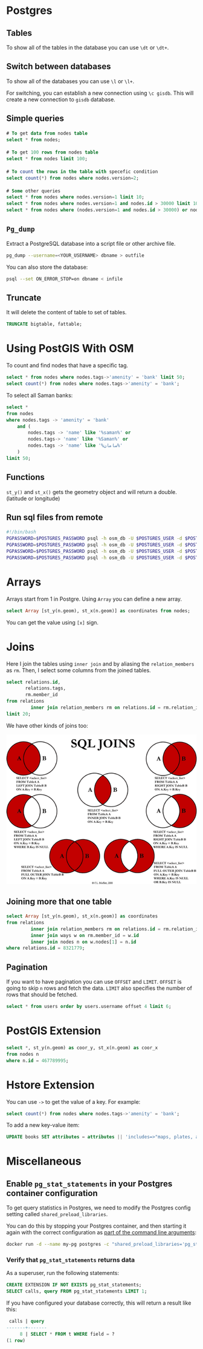 # Postgres

## Tables

To show all of the tables in the database you can use `\dt` or `\dt+`.

## Switch between databases

To show all of the databases you can use `\l` or `\l+`.

For switching, you can establish a new connection using `\c gisdb`. This will create a new connection to `gisdb` database.

## Simple queries

```sql
# To get data from nodes table 
select * from nodes;

# To get 100 rows from nodes table
select * from nodes limit 100;

# To count the rows in the table with specefic condition
select count(*) from nodes where nodes.version=2;

# Some other queries
select * from nodes where nodes.version=1 limit 10;
select * from nodes where nodes.version=1 and nodes.id > 30000 limit 10;
select * from nodes where (nodes.version=1 and nodes.id > 30000) or nodes.version=13;
```

## `Pg_dump`

Extract a PostgreSQL database into a script file or other archive file.

```bash
pg_dump --username=<YOUR_USERNAME> dbname > outfile
```

You can also store the database:

```bash
psql --set ON_ERROR_STOP=on dbname < infile
```

## Truncate

It will delete the content of table to set of tables.

```sql
TRUNCATE bigtable, fattable;
```

# Using PostGIS With OSM

To count and find nodes that have a specific tag.

```sql
select * from nodes where nodes.tags->'amenity' = 'bank' limit 50;
select count(*) from nodes where nodes.tags->'amenity' = 'bank';
```

To select all Saman banks:

```sql
select *
from nodes
where nodes.tags -> 'amenity' = 'bank'
	and (
		nodes.tags -> 'name' like '%saman%' or
		nodes.tags-> 'name' like '%Saman%' or
		nodes.tags -> 'name' like '%سامان%'
	)
limit 50;
```

## Functions

`st_y()` and `st_x()` gets the geometry object and will return a double. (latitude or longitude)

## Run sql files from remote

```bash
#!/bin/bash
PGPASSWORD=$POSTGRES_PASSWORD psql -h osm_db -U $POSTGRES_USER -d $POSTGRES_DB -a -f scripts/pgsnapshot_schema_0.6.sql
PGPASSWORD=$POSTGRES_PASSWORD psql -h osm_db -U $POSTGRES_USER -d $POSTGRES_DB -a -f scripts/pgsnapshot_schema_0.6_action.sql
PGPASSWORD=$POSTGRES_PASSWORD psql -h osm_db -U $POSTGRES_USER -d $POSTGRES_DB -a -f scripts/pgsnapshot_schema_0.6_bbox.sql
PGPASSWORD=$POSTGRES_PASSWORD psql -h osm_db -U $POSTGRES_USER -d $POSTGRES_DB -a -f scripts/pgsnapshot_schema_0.6_linestring.sql
```

# Arrays

Arrays start from 1 in Postgre. Using `Array` you can define a new array.

```sql
select Array [st_y(n.geom), st_x(n.geom)] as coordinates from nodes;
```

You can get the value using `[x]` sign.

# Joins

Here I join the tables using `inner join` and by aliasing the `relation_members` as `rm`. Then, I select some columns from the joined tables. 

```sql
select relations.id,
       relations.tags,
       rm.member_id
from relations
         inner join relation_members rm on relations.id = rm.relation_id
limit 20;
```

We have other kinds of joins too:

![Untitled](Postgres%2023319da5a88b45baa55f0858b65e9933/Untitled.png)

## Joining more that one table

```sql
select Array [st_y(n.geom), st_x(n.geom)] as coordinates
from relations
         inner join relation_members rm on relations.id = rm.relation_id
         inner join ways w on rm.member_id = w.id
         inner join nodes n on w.nodes[1] = n.id
where relations.id = 8321779;
```

## Pagination

If you want to have pagination you can use `OFFSET` and `LIMIT`. `OFFSET` is going to skip `n` rows and fetch the data. `LIMIT` also specifies the number of rows that should be fetched.

```sql
select * from users order by users.username offset 4 limit 6;
```

# PostGIS Extension

```sql
select *, st_y(n.geom) as coor_y, st_x(n.geom) as coor_x
from nodes n
where n.id = 467789995;
```

# Hstore Extension

You can use `->` to get the value of a key. For example:

```sql
select count(*) from nodes where nodes.tags->'amenity' = 'bank';
```

To add a new key-value item:

```sql
UPDATE books SET attributes = attributes || 'includes=>"maps, plates, and pictures"' WHERE id = 9;
```

# Miscellaneous

## **Enable `pg_stat_statements` in your Postgres container configuration**

To get query statistics in Postgres, we need to modify the Postgres config setting called `shared_preload_libraries`.

You can do this by stopping your Postgres container, and then starting it again with the correct configuration as [part of the command line arguments](https://docs.docker.com/samples/library/postgres/#database-configuration):

```bash
docker run -d --name my-pg postgres -c "shared_preload_libraries='pg_stat_statements'"
```

### **Verify that `pg_stat_statements` returns data**

As a superuser, run the following statements:

```sql
CREATE EXTENSION IF NOT EXISTS pg_stat_statements;
SELECT calls, query FROM pg_stat_statements LIMIT 1;
```

If you have configured your database correctly, this will return a result like this:

```sql
 calls | query
-------+-------
     8 | SELECT * FROM t WHERE field = ?
(1 row)
```